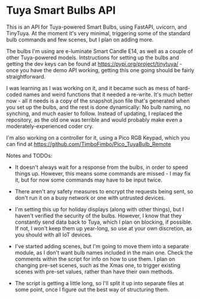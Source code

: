 # Tuya Smart Bulbs API

This is an API for Tuya-powered Smart Bulbs, using FastAPI, uvicorn, and TinyTuya. At the moment
it's very minimal, triggering some of the standard bulb commands and few scenes, but I plan 
on adding more.

The bulbs I'm using are e-luminate Smart Candle E14, as well as a couple of other Tuya-powered
models. Intstructions for setting up the bulbs and getting the dev keys can be found at 
https://pypi.org/project/tinytuya/ - once you have the demo API working, getting this one 
going should be fairly straightforward.

I was learning as I was working on it, and it became such as mess of hard-coded names 
and weird functions that it needed a re-write. It's much better now - all it needs 
is a copy of the snapshot.json file that's generated when you set up the bulbs, and
the rest is done dynamically: No bulb naming, no synching, and much easier to follow.
Instead of updating, I replaced the repository, as the old one was terrible and would
probably make even a moderately-experienced coder cry.

I'm also working on a controller for it, using a Pico RGB Keypad, which you can find at
https://github.com/TimboFimbo/Pico_TuyaBulb_Remote

Notes and TODOs:

- It doesn't always wait for a response from the bulbs, in order to speed things up.
    However, this means some commands are missed - I may fix it, but for now some
    commands may have to be input twice.

- There aren't any safety measures to encrypt the requests being sent,
    so don't run it on a busy network or one with untrusted devices.

- I'm setting this up for holiday displays (along with other things), but I haven't
    verified the security of the bulbs. However, I know that they constantly send
    data back to Tuya, which I plan on blocking, if possible. If not, I won't keep them 
    up year-long, so use at your own discretion, as you should with all IoT devices.

- I've started adding scenes, but I'm going to move them into a separate module, as I 
    don't want bulb names included in the main one. Check the comments within the script
    for info on how to use them. I plan on changing pre-set scenes, such as the Xmas one,
    to trigger existing scenes with pre-set values, rather than have their own methods.

- The script is getting a little long, so I'll split it up into separate files at some
    point, once I figure out the best way of structuring them.